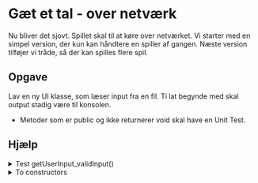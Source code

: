 # Gæt et tal - over netværk

Nu bliver det sjovt. Spillet skal til at køre over netværket. Vi starter med en simpel version, der kun kan håndtere en spiller af gangen. Næste version tilføjer vi tråde, så der kan spilles flere spil.


## Opgave

Lav en ny UI klasse, som læser input fra en fil. Ti lat begynde med skal output stadig være til konsolen.

* Metoder som er public og ikke returnerer void skal have en Unit Test.



## Hjælp

<details>
    <summary>Test getUserInput_validInput()</summary>

    @Test
    void getUserInput_validInput()
    {
        //Arrange
        int expected = 42;
        String input = "42\n";
        ByteArrayInputStream in = new ByteArrayInputStream(input.getBytes());
        LocalUI localUI = new LocalUI(in);
    
        //Act
        int result = localUI.getUserInput();
    
        //Assert
        assertEquals(expected, result);
    }
</details>

<details>
    <summary>To constructors</summary>

    LocalUI() {
        this.scanner = new Scanner(System.in);
    }
    
    LocalUI(InputStream inputStream)
    {
        this.scanner = new Scanner(inputStream);
    }
</details>



